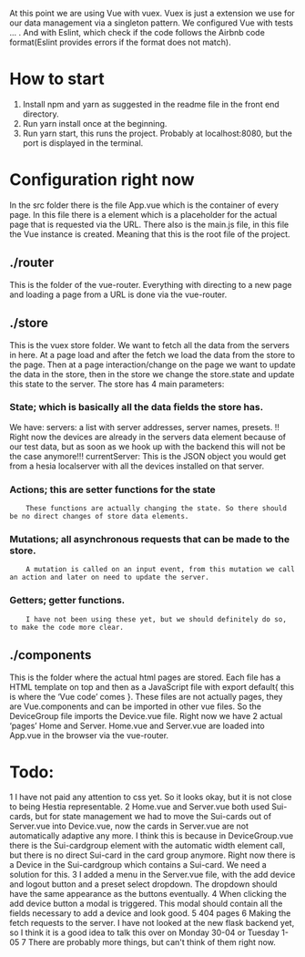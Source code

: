 At this point we are using Vue with vuex. Vuex is just a extension we use for our data management via a singleton pattern. We configured Vue with tests ... . And with Eslint, which check if the code follows the Airbnb code format(Eslint provides errors if the format does not match).

# How to start
1. Install npm and yarn as suggested in the readme file in the front end directory.
2. Run yarn install once at the beginning.
3. Run yarn start, this runs the project. Probably at localhost:8080, but the port is displayed in the terminal.

# Configuration right now
In the src folder there is the file App.vue which is the container of every page. In this file there is a <router-view> element which is a placeholder for the actual page that is requested via the URL. There also is the main.js file, in this file the Vue instance is created. Meaning that this is the root file of the project.

## ./router
This is the folder of the vue-router. Everything with directing to a new page and loading a page from a URL is done via the vue-router.

## ./store
This is the vuex store folder. We want to fetch all the data from the servers in here. At a page load and after the fetch we load the data from the store to the page. Then at a page interaction/change on the page we want to update the data in the store, then in the store we change the store.state and update this state to the server.
The store has 4 main parameters:
### State; which is basically all the data fields the store has.
We have:
        servers: a list with server addresses, server names, presets. !! Right now the devices are already in the servers data element because of our test data, but as soon as we hook up with the backend this will not be the case anymore!!!
        currentServer: This is the JSON object you would get from a hesia localserver with all the devices installed on that server.

### Actions; this are setter functions for the state
        These functions are actually changing the state. So there should be no direct changes of store data elements.

### Mutations; all asynchronous requests that can be made to the store.
        A mutation is called on an input event, from this mutation we call an action and later on need to update the server.

### Getters; getter functions.
        I have not been using these yet, but we should definitely do so, to make the code more clear.

## ./components
This is the folder where the actual html pages are stored. Each file has a HTML template on top and then as a JavaScript file with export default{ this is where the ‘Vue code’ comes }. These files are not actually pages, they are Vue.components and can be imported in other vue files. So the DeviceGroup file imports the Device.vue file.
Right now we have 2 actual ‘pages’ Home and Server. Home.vue and Server.vue are loaded into App.vue in the browser via the vue-router.

# Todo:
1 I have not paid any attention to css yet. So it looks okay, but it is not close to being Hestia representable.
2 Home.vue and Server.vue both used Sui-cards, but for state management we had to move the Sui-cards out of Server.vue into Device.vue, now the cards in Server.vue are not automatically adaptive any more. I think this is because in DeviceGroup.vue there is the Sui-cardgroup element with the automatic width element call, but there is no direct Sui-card in the card group anymore. Right now there is a Device in the Sui-cardgroup which contains a Sui-card. We need a solution for this.
3 I added a menu in the Server.vue file, with the add device and logout button and a preset select dropdown. The dropdown should have the same appearance as the buttons eventually. 
4 When clicking the add device button a modal is triggered. This modal should contain all the fields necessary to add a device and look good.
5 404 pages
6 Making the fetch requests to the server. I have not looked at the new flask backend yet, so I think it is a good idea to talk this over on Monday 30-04 or Tuesday 1-05
7 There are probably more things, but can't think of them right now.

